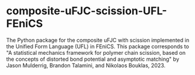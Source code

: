 # composite-uFJC-scission-UFL-FEniCS
The Python package for the composite uFJC with scission implemented in the Unified Form Language (UFL) in FEniCS. This package corresponds to "A statistical mechanics framework for polymer chain scission, based on the concepts of distorted bond potential and asymptotic matching" by Jason Mulderrig, Brandon Talamini, and Nikolaos Bouklas, 2023. 
